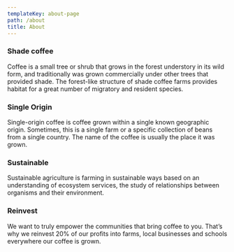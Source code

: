 ```yaml
---
templateKey: about-page
path: /about
title: About
---
```

### Shade coffee

Coffee is a small tree or shrub that grows in the forest understory in its wild form, and traditionally was grown commercially under other trees that provided shade. The forest-like structure of shade coffee farms provides habitat for a great number of migratory and resident species.

### Single Origin

Single-origin coffee is coffee grown within a single known geographic origin. Sometimes, this is a single farm or a specific collection of beans from a single country. The name of the coffee is usually the place it was grown.

### Sustainable

Sustainable agriculture is farming in sustainable ways based on an understanding of ecosystem services, the study of relationships between organisms and their environment.

### Reinvest

We want to truly empower the communities that bring coffee to you. That’s why we reinvest 20% of our profits into farms, local businesses and schools everywhere our coffee is grown.